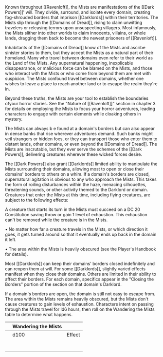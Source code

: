 Known throughout [[Ravenloft]], the Mists are manifestations of the [[Dark Powers]]' will. They divide, surround, and isolate every domain, creating fog-shrouded borders that imprison [[Darklords]] within their territories. The Mists slip through the [[Domains of Dread]], rising to claim unwitting travelers or releasing terrors upon unsuspecting villagers. Most infamously, the Mists slither into other worlds to claim innocents, villains, or whole lands, dragging them back to become the newest prisoners of [[Ravenloft]].

Inhabitants of the [[Domains of Dread]] know of the Mists and ascribe sinister stories to them, but they accept the Mists as a natural part of their homeland. Many who travel between domains even refer to their world as the Land of the Mists. Any supernatural happening, inexplicable disappearance, or malicious force can be blamed on the Mists, and those who interact with the Mists or who come from beyond them are met with suspicion. The Mists confound travel between domains, whether one wishes to leave a place to reach another land or to escape the realm they're in.

Beyond these truths, the Mists are your tool to establish the boundaries ofyour horror stories. See the "Nature of [[Ravenloft]]" section in chapter 3 for details on employing the Mists to focus your horror adventures, leading characters to engage with certain elements while cloaking others in mystery.

The Mists can always b e found at a domain's borders but can also appear in dense banks that rise wherever adventures demand. Such banks might veil strangers or hidden foes, or they can transport those who enter them to distant lands, other domains, or even beyond the [[Domains of Dread]]. The Mists are inscrutable, but they ever serve the schemes of the [[Dark Powers]], delivering creatures wherever these wicked forces desire.

The [[Dark Powers]] also grant [[Darklords]] limited ability to manipulate the Mists surrounding their domains, allowing most to open or close their domains' borders to others on a whim. If a domain's borders are closed, supernatural agitation is obvious to any who approach the Mists. This takes the form of roiling disturbances within the haze, menacing silhouettes, threatening sounds, or other activity themed to the Darklord or domain. Creatures that enter the Mists at this time, including flying creatures, are subject to the following effects:

A creature that starts its turn in the Mists must succeed on a DC 20 Constitution saving throw or gain 1 level of exhaustion. This exhaustion can't be removed while the creature is in the Mists.

• No matter how far a creature travels in the Mists, or which direction it goes, it gets turned around so that it eventually ends up back in the domain it left.

• The area within the Mists is heavily obscured (see the Player's Handbook for details).

Most [[Darklords]] can keep their domains' borders closed indefinitely and can reopen them at will. For some [[Darklords]], slightly varied effects manifest when they close their domains. Others are limited in their ability to affect their borders. For each domain, specifics appear in the "Closing the Borders" portion of the section on that domain's Darklord.

If a domain's borders are open, the domain is still not easy to escape from. The area within the Mists remains heavily obscured, but the Mists don't cause creatures to gain levels of exhaustion. Characters intent on passing through the Mists travel for ld6 hours, then roll on the Wandering the Mists table to determine what happens.

|     | Wandering the Mists |        |
| --- | ------------------- | ------ |
|     | d100                | Effect |
|     |                     |        |
|     |                     |        |
|     |                     |        |
|     |                     |        |
|     |                     |        |
|     |                     |        |
|     |                     |        |
